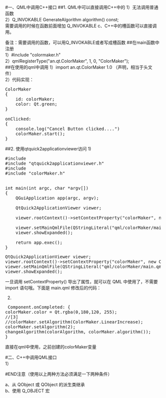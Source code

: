 #一、QML中调用C++接口
##1. QML中可以直接调用C++中的
1）无法调用普通函数  
2）Q_INVOKABLE GenerateAlgorithm algorithm() const;  
需要调用的时候在函数前面增加 Q_INVOKABLE
c、C++中的槽函数可以直接调用。    
  
备注：需要调用的函数，可以用Q_INVOKABLE或者写成槽函数
##在main函数中注册  
1）#include "colormaker.h"    
2）qmlRegisterType<ColorMaker>("an.qt.ColorMaker", 1, 0, "ColorMaker");  
##在使用的qml中调用
1）import an.qt.ColorMaker 1.0  （声明，相当于头文件）  
2）代码实现：
<pre>
ColorMaker
{
    id: colorMaker;
    color: Qt.green;
}

onClicked:
{
    console.log("Cancel Button clicked....")
    colorMaker.start();
}
</pre>

##2. 使用qtquick2applicationviewer访问
1)
<pre>
#include <QtGui/QGuiApplication>
#include "qtquick2applicationviewer.h"
#include <QtQml>
#include "colorMaker.h"
 
 
int main(int argc, char *argv[])
{
    QGuiApplication app(argc, argv);
 
    QtQuick2ApplicationViewer viewer;
    
    viewer.rootContext()->setContextProperty("colorMaker", new ColorMaker);
    
    viewer.setMainQmlFile(QStringLiteral("qml/colorMaker/main.qml"));
    viewer.showExpanded();
 
    return app.exec();
}
</pre>

<pre>
QtQuick2ApplicationViewer viewer;
viewer.rootContext()->setContextProperty("colorMaker", new ColorMaker);
viewer.setMainQmlFile(QStringLiteral("qml/colorMaker/main.qml"));
viewer.showExpanded();
</pre>
  一旦调用 setContextProperty() 导出了属性，就可以在 QML 中使用了，不需要 import 语句哦。下面是 main.qml 修改后的代码：

2)
<pre>
 Component.onCompleted: {
colorMaker.color = Qt.rgba(0,180,120, 255);
//[3]
//colorMaker.setAlgorithm(ColorMaker.LinearIncrease);
colorMaker.setAlgorithm(2);
changeAlgorithm(colorAlgorithm, colorMaker.algorithm());
}
</pre>
直接在qml中使用，之前创建的colorMaker变量

#二、C++中调用QML接口  
1）









#END注意（使用以上两种方法必须满足一下两种条件）
    
a、从 QObject 或 QObject 的派生类继承  
b、使用 Q_OBJECT 宏